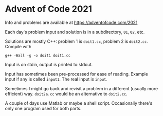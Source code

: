 # Advent of Code 2021

Info and problems are available at https://adventofcode.com/2021

Each day's problem input and solution is in a subdirectory, `01`, `02`, etc.

Solutions are mostly C++: problem 1 is `doit1.cc`, problem 2 is `doit2.cc`.
Compile with
```
g++ -Wall -g -o doit1 doit1.cc
```
Input is on stdin, output is printed to stdout.

Input has sometimes been pre-processed for ease of reading.
Example input if any is called `input1`.
The real input is `input`.

Sometimes I might go back and revisit a problem in a different
(usually more efficient) way.  `doit2a.cc` would be an alternative to
`doit2.cc`.

A couple of days use Matlab or maybe a shell script.
Occasionally there's only one program used for both parts.
